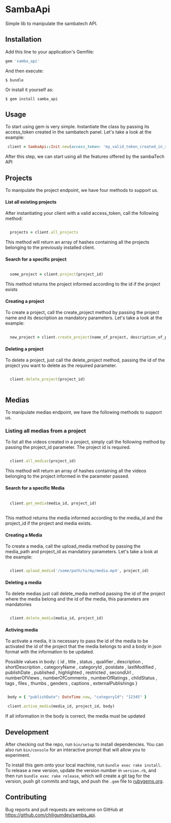 # SambaApi

Simple lib to manipulate the sambatech API.

## Installation

Add this line to your application's Gemfile:

```ruby
gem 'samba_api'
```

And then execute:

    $ bundle

Or install it yourself as:

    $ gem install samba_api

## Usage

 To start using gem is very simple. Instantiate the class by passing its access_token created in the sambatech panel. Let's take a look at the example:

```ruby
 client = SambaApi::Init.new(access_token: 'my_valid_token_created_in_sambatech_dashboard')

```

 After this step, we can start using all the features offered by the sambaTech API


## Projects

 To manipulate the project endpoint, we have four methods to support us.


#### List all existing projects

  After instantiating your client with a valid access_token, call the following method:

```ruby

  projects = client.all_projects

```
  
  This method will return an array of hashes containing all the projects belonging to the previously installed client.

#### Search for a specific project

```ruby

  some_project = client.project(project_id)

```
  This method returns the project informed according to the id if the project exists

#### Creating a project

  To create a project, call the create_project method by passing the project name and its description as mandatory parameters. Let's take a look at the example:

```ruby
  
  new_project = client.create_project(name_of_project, description_of_project)

```

#### Deleting a project
  
  To delete a project, just call the delete_project method, passing the id of the project you want to delete as the required parameter.

```ruby

  client.delete_project(project_id)
  
```

## Medias

 To manipulate medias endpoint, we have the following methods to support us.

### Listing all medias from a project

 To list all the videos created in a project, simply call the following method by passing the project_id parameter. The project id is required.

```ruby

  client.all_medias(project_id)

```

 This method will return an array of hashes containing all the videos belonging to the project informed in the parameter passed.

#### Search for a specific Media

```ruby
  
  client.get_media(media_id, project_id)
  
```

 This method returns the media informed according to the media_id and the project_id if the project and media exists.

#### Creating a Media

   To create a media, call the upload_media method by passing the media_path and project_id as mandatory parameters. Let's take a look at the example:

```ruby

  client.upload_media('/some/path/to/my/media.mp4', project_id)

```

#### Deleting a media
 
  To delete medias just call delete_media method passing the id of the project where the media belong and the id of the media, this parameters are mandatories

```ruby

  client.delete_media(media_id, project_id)


```

#### Activing media


 To activate a media, it is necessary to pass the id of the media to be activated the id of the project that the media belongs to and a body in json format with the information to be updated.

 Possible values in body: { id , title , status , qualifier , description , shortDescription , categoryName , categoryId , postdate , lastModified , publishDate , published , highlighted , restricted , secondUrl , numberOfViews , numberOfComments , numberOfRatings , childStatus , tags , files , thumbs , genders , captions , externalPublishings }

```ruby

 body = { "publishDate": DateTime.now, "categoryId": "12345" }

 client.active_media(media_id, project_id, body)

```

 If all information in the body is correct, the media must be updated

## Development

After checking out the repo, run `bin/setup` to install dependencies. You can also run `bin/console` for an interactive prompt that will allow you to experiment.

To install this gem onto your local machine, run `bundle exec rake install`. To release a new version, update the version number in `version.rb`, and then run `bundle exec rake release`, which will create a git tag for the version, push git commits and tags, and push the `.gem` file to [rubygems.org](https://rubygems.org).

## Contributing

Bug reports and pull requests are welcome on GitHub at https://github.com/chiligumdev/samba_api.

